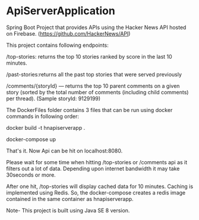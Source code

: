 # ApiServerApplication
Spring Boot Project that provides APIs using the Hacker News API hosted on Firebase. (https://github.com/HackerNews/API)

This project contains following endpoints:

/top-stories: returns the top 10 stories ranked by score in the last 10 minutes.

/past-stories:returns all the past top stories that were served previously

/comments/{storyId} — returns the top 10 parent comments on a given story (sorted by the total number of comments (including child comments) per thread). (Sample storyId: 9129199)


The DockerFiles folder contains 3 files that can be run using docker commands in following order:

docker build -t hnapiserverapp .

docker-compose up


That's it. Now Api can be hit on localhost:8080.

Please wait for some time when hitting /top-stories or /comments api as it filters out a lot of data. Depending upon internet bandwidth it may take 30seconds or more.

After one hit, /top-stories will display cached data for 10 minutes. Caching is implemented using Redis. So, the docker-compose creates a redis image contained in the same container as hnapiserverapp.

Note- This project is built using Java SE 8 version.
